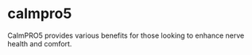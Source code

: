 # calmpro5
CalmPRO5 provides various benefits for those looking to enhance nerve health and comfort.
